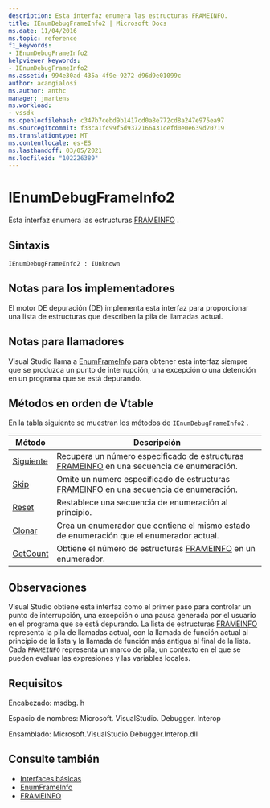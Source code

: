 ```yaml
---
description: Esta interfaz enumera las estructuras FRAMEINFO.
title: IEnumDebugFrameInfo2 | Microsoft Docs
ms.date: 11/04/2016
ms.topic: reference
f1_keywords:
- IEnumDebugFrameInfo2
helpviewer_keywords:
- IEnumDebugFrameInfo2
ms.assetid: 994e30ad-435a-4f9e-9272-d96d9e01099c
author: acangialosi
ms.author: anthc
manager: jmartens
ms.workload:
- vssdk
ms.openlocfilehash: c347b7cebd9b1417cd0a8e772cd8a247e975ea97
ms.sourcegitcommit: f33ca1fc99f5d9372166431cefd0e0e639d20719
ms.translationtype: MT
ms.contentlocale: es-ES
ms.lasthandoff: 03/05/2021
ms.locfileid: "102226389"
---
```

# <a name="ienumdebugframeinfo2"></a>IEnumDebugFrameInfo2
Esta interfaz enumera las estructuras [FRAMEINFO](../../../extensibility/debugger/reference/frameinfo.md) .

## <a name="syntax"></a>Sintaxis

```
IEnumDebugFrameInfo2 : IUnknown
```

## <a name="notes-for-implementers"></a>Notas para los implementadores
 El motor DE depuración (DE) implementa esta interfaz para proporcionar una lista de estructuras que describen la pila de llamadas actual.

## <a name="notes-for-callers"></a>Notas para llamadores
 Visual Studio llama a [EnumFrameInfo](../../../extensibility/debugger/reference/idebugthread2-enumframeinfo.md) para obtener esta interfaz siempre que se produzca un punto de interrupción, una excepción o una detención en un programa que se está depurando.

## <a name="methods-in-vtable-order"></a>Métodos en orden de Vtable
 En la tabla siguiente se muestran los métodos de `IEnumDebugFrameInfo2` .

|Método|Descripción|
|------------|-----------------|
|[Siguiente](../../../extensibility/debugger/reference/ienumdebugframeinfo2-next.md)|Recupera un número especificado de estructuras [FRAMEINFO](../../../extensibility/debugger/reference/frameinfo.md) en una secuencia de enumeración.|
|[Skip](../../../extensibility/debugger/reference/ienumdebugframeinfo2-skip.md)|Omite un número especificado de estructuras [FRAMEINFO](../../../extensibility/debugger/reference/frameinfo.md) en una secuencia de enumeración.|
|[Reset](../../../extensibility/debugger/reference/ienumdebugframeinfo2-reset.md)|Restablece una secuencia de enumeración al principio.|
|[Clonar](../../../extensibility/debugger/reference/ienumdebugframeinfo2-clone.md)|Crea un enumerador que contiene el mismo estado de enumeración que el enumerador actual.|
|[GetCount](../../../extensibility/debugger/reference/ienumdebugframeinfo2-getcount.md)|Obtiene el número de estructuras [FRAMEINFO](../../../extensibility/debugger/reference/frameinfo.md) en un enumerador.|

## <a name="remarks"></a>Observaciones
 Visual Studio obtiene esta interfaz como el primer paso para controlar un punto de interrupción, una excepción o una pausa generada por el usuario en el programa que se está depurando. La lista de estructuras [FRAMEINFO](../../../extensibility/debugger/reference/frameinfo.md) representa la pila de llamadas actual, con la llamada de función actual al principio de la lista y la llamada de función más antigua al final de la lista. Cada `FRAMEINFO` representa un marco de pila, un contexto en el que se pueden evaluar las expresiones y las variables locales.

## <a name="requirements"></a>Requisitos
 Encabezado: msdbg. h

 Espacio de nombres: Microsoft. VisualStudio. Debugger. Interop

 Ensamblado: Microsoft.VisualStudio.Debugger.Interop.dll

## <a name="see-also"></a>Consulte también
- [Interfaces básicas](../../../extensibility/debugger/reference/core-interfaces.md)
- [EnumFrameInfo](../../../extensibility/debugger/reference/idebugthread2-enumframeinfo.md)
- [FRAMEINFO](../../../extensibility/debugger/reference/frameinfo.md)
